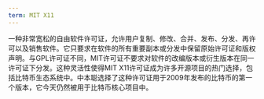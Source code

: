 ```yaml
---
term: MIT X11
---
```


一种非常宽松的自由软件许可证，允许用户复制、修改、合并、发布、分发、再许可以及销售软件。它只要求在软件的所有重要副本或分发中保留原始许可证和版权声明。与GPL许可证不同，MIT许可证不要求对软件的改编版本或衍生版本在同一许可证下分发。这种灵活性使得MIT X11许可证成为许多开源项目的热门选择，包括比特币生态系统中。中本聪选择了这种许可证用于2009年发布的比特币的第一个版本，它今天仍然被用于比特币核心项目中。